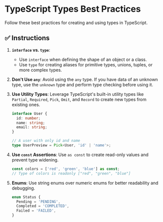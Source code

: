 # TypeScript Types Best Practices

Follow these best practices for creating and using types in TypeScript.

## ✅ **Instructions**

1.  **`interface` vs. `type`**:
    - Use `interface` when defining the shape of an object or a class.
    - Use `type` for creating aliases for primitive types, unions, tuples, or
      more complex types.

2.  **Don't Use `any`**: Avoid using the `any` type. If you have data of an
    unknown type, use the `unknown` type and perform type checking before using
    it.

3.  **Use Utility Types**: Leverage TypeScript's built-in utility types like
    `Partial`, `Required`, `Pick`, `Omit`, and `Record` to create new types from
    existing ones.

    ```typescript
    interface User {
      id: number;
      name: string;
      email: string;
    }

    // A user with only id and name
    type UserPreview = Pick<User, 'id' | 'name'>;
    ```

4.  **Use `const` Assertions**: Use `as const` to create read-only values and
    prevent type widening.

    ```typescript
    const colors = ['red', 'green', 'blue'] as const;
    // Type of colors is readonly ["red", "green", "blue"]
    ```

5.  **Enums**: Use string enums over numeric enums for better readability and
    debugging.

    ```typescript
    enum Status {
      Pending = 'PENDING',
      Completed = 'COMPLETED',
      Failed = 'FAILED',
    }
    ```

